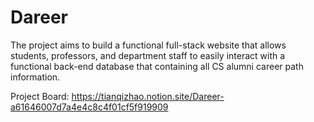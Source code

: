 # Dareer
The project aims to build a functional full-stack website that allows students, professors, and department staff to easily interact with a functional back-end database that containing all CS alumni career path information.

Project Board: https://tianqizhao.notion.site/Dareer-a61646007d7a4e4c8c4f01cf5f919909
